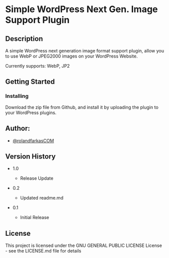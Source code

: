 # Simple WordPress Next Gen. Image Support Plugin

## Description

A simple WordPress next generation image format support plugin, allow you to use WebP or JPEG2000 images on your WordPress Website.

Currently supports: WebP, JP2

## Getting Started


### Installing

Download the zip file from Github, and install it by uploading the plugin to your WordPress plugins.

## Author:

* [@rolandfarkasCOM](https://github.com/rolandfarkasCOM/)  

## Version History
* 1.0 
    * Release Update

* 0.2
    * Updated readme.md

* 0.1
    * Initial Release

## License

This project is licensed under the GNU GENERAL PUBLIC LICENSE License - see the LICENSE.md file for details
